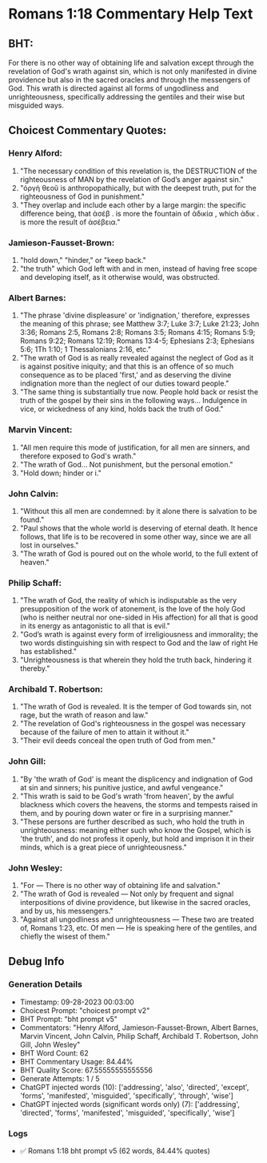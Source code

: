 # Romans 1:18 Commentary Help Text

## BHT:
For there is no other way of obtaining life and salvation except through the revelation of God's wrath against sin, which is not only manifested in divine providence but also in the sacred oracles and through the messengers of God. This wrath is directed against all forms of ungodliness and unrighteousness, specifically addressing the gentiles and their wise but misguided ways.

## Choicest Commentary Quotes:
### Henry Alford:
1. "The necessary condition of this revelation is, the DESTRUCTION of the righteousness of MAN by the revelation of God’s anger against sin."
2. "ὀργὴ θεοῦ is anthropopathically, but with the deepest truth, put for the righteousness of God in punishment."
3. "They overlap and include each other by a large margin: the specific difference being, that ἀσέβ . is more the fountain of ἀδικία , which ἀδικ . is more the result of ἀσέβεια."

### Jamieson-Fausset-Brown:
1. "hold down," "hinder," or "keep back."
2. "the truth" which God left with and in men, instead of having free scope and developing itself, as it otherwise would, was obstructed.

### Albert Barnes:
1. "The phrase 'divine displeasure' or 'indignation,' therefore, expresses the meaning of this phrase; see Matthew 3:7; Luke 3:7; Luke 21:23; John 3:36; Romans 2:5, Romans 2:8; Romans 3:5; Romans 4:15; Romans 5:9; Romans 9:22; Romans 12:19; Romans 13:4-5; Ephesians 2:3; Ephesians 5:6; 1Th 1:10; 1 Thessalonians 2:16, etc."
2. "The wrath of God is as really revealed against the neglect of God as it is against positive iniquity; and that this is an offence of so much consequence as to be placed 'first,' and as deserving the divine indignation more than the neglect of our duties toward people."
3. "The same thing is substantially true now. People hold back or resist the truth of the gospel by their sins in the following ways... Indulgence in vice, or wickedness of any kind, holds back the truth of God."

### Marvin Vincent:
1. "All men require this mode of justification, for all men are sinners, and therefore exposed to God's wrath."
2. "The wrath of God... Not punishment, but the personal emotion."
3. "Hold down; hinder or i."

### John Calvin:
1. "Without this all men are condemned: by it alone there is salvation to be found."
2. "Paul shows that the whole world is deserving of eternal death. It hence follows, that life is to be recovered in some other way, since we are all lost in ourselves."
3. "The wrath of God is poured out on the whole world, to the full extent of heaven."

### Philip Schaff:
1. "The wrath of God, the reality of which is indisputable as the very presupposition of the work of atonement, is the love of the holy God (who is neither neutral nor one-sided in His affection) for all that is good in its energy as antagonistic to all that is evil." 
5. "God’s wrath is against every form of irreligiousness and immorality; the two words distinguishing sin with respect to God and the law of right He has established."
8. "Unrighteousness is that wherein they hold the truth back, hindering it thereby."

### Archibald T. Robertson:
1. "The wrath of God is revealed. It is the temper of God towards sin, not rage, but the wrath of reason and law." 
2. "The revelation of God's righteousness in the gospel was necessary because of the failure of men to attain it without it." 
3. "Their evil deeds conceal the open truth of God from men."

### John Gill:
1. "By 'the wrath of God' is meant the displicency and indignation of God at sin and sinners; his punitive justice, and awful vengeance."
2. "This wrath is said to be God's wrath 'from heaven', by the awful blackness which covers the heavens, the storms and tempests raised in them, and by pouring down water or fire in a surprising manner."
3. "These persons are further described as such, who hold the truth in unrighteousness: meaning either such who know the Gospel, which is 'the truth', and do not profess it openly, but hold and imprison it in their minds, which is a great piece of unrighteousness."

### John Wesley:
1. "For — There is no other way of obtaining life and salvation."
2. "The wrath of God is revealed — Not only by frequent and signal interpositions of divine providence, but likewise in the sacred oracles, and by us, his messengers."
3. "Against all ungodliness and unrighteousness — These two are treated of, Romans 1:23, etc. Of men — He is speaking here of the gentiles, and chiefly the wisest of them."


## Debug Info
### Generation Details
- Timestamp: 09-28-2023 00:03:00
- Choicest Prompt: "choicest prompt v2"
- BHT Prompt: "bht prompt v5"
- Commentators: "Henry Alford, Jamieson-Fausset-Brown, Albert Barnes, Marvin Vincent, John Calvin, Philip Schaff, Archibald T. Robertson, John Gill, John Wesley"
- BHT Word Count: 62
- BHT Commentary Usage: 84.44%
- BHT Quality Score: 67.55555555555556
- Generate Attempts: 1 / 5
- ChatGPT injected words (10):
	['addressing', 'also', 'directed', 'except', 'forms', 'manifested', 'misguided', 'specifically', 'through', 'wise']
- ChatGPT injected words (significant words only) (7):
	['addressing', 'directed', 'forms', 'manifested', 'misguided', 'specifically', 'wise']

### Logs
- ✅ Romans 1:18 bht prompt v5 (62 words, 84.44% quotes)